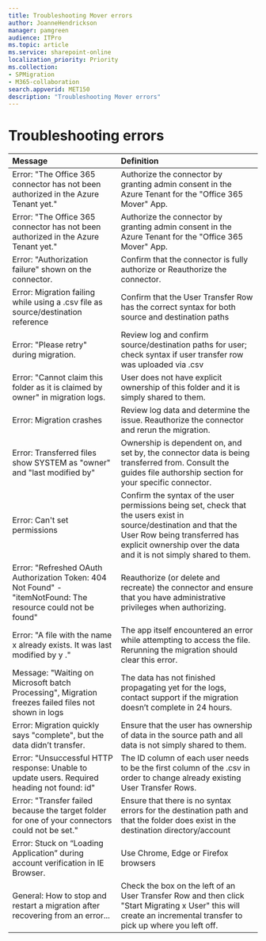 ```yaml
---
title: Troubleshooting Mover errors
author: JoanneHendrickson
manager: pamgreen
audience: ITPro
ms.topic: article
ms.service: sharepoint-online
localization_priority: Priority
ms.collection: 
- SPMigration
- M365-collaboration
search.appverid: MET150
description: "Troubleshooting Mover errors"
---
```

# Troubleshooting errors

|Message|Definition|
|:-----|:-----|
|Error: "The Office 365 connector has not been authorized in the Azure Tenant yet."|Authorize the connector by granting admin consent in the Azure Tenant for the "Office 365 Mover" App.|
|Error: "The Office 365 connector has not been authorized in the Azure Tenant yet."|Authorize the connector by granting admin consent in the Azure Tenant for the "Office 365 Mover" App.|
|Error: "Authorization failure" shown on the connector.	|Confirm that the connector is fully authorize or Reauthorize the connector.
|Error: Migration failing while using a .csv file as source/destination reference|Confirm that the User Transfer Row has the correct syntax for both source and destination paths|
|Error: "Please retry" during migration.|Review log and confirm source/destination paths for user; check syntax if user transfer row was uploaded via .csv|
|Error: "Cannot claim this folder as it is claimed by owner" in migration logs.	|User does not have explicit ownership of this folder and it is simply shared to them.|
|Error: Migration crashes	|Review log data and determine the issue. Reauthorize the connector and rerun the migration.|
|Error: Transferred files show SYSTEM as "owner" and "last modified by"	|Ownership is dependent on, and set by, the connector data is being transferred from. Consult the guides file authorship section for your specific connector.|
|Error: Can't set permissions	|Confirm the syntax of the user permissions being set, check that the users exist in source/destination and that the User Row being transferred has explicit ownership over the data and it is not simply shared to them.|
|Error: "Refreshed OAuth Authorization Token: 404 Not Found" - "itemNotFound: The resource could not be found"	|Reauthorize (or delete and recreate) the connector and ensure that you have administrative privileges when authorizing.|
|Error: "A file with the name x already exists. It was last modified by  y ."|The app itself encountered an error while attempting to access the file. Rerunning the migration should clear this error.|
|Message: "Waiting on Microsoft batch Processing", Migration freezes  failed files not shown in logs|The data has not finished propagating yet for the logs, contact support if the migration doesn’t complete in 24 hours.|
|Error: Migration quickly says "complete", but the data didn’t transfer.|Ensure that the user has ownership of data in the source path and all data is not simply shared to them.|
|Error: "Unsuccessful HTTP response: Unable to update users. Required heading not found: id"|The ID column of each user needs to be the first column of the .csv in order to change already existing User Transfer Rows.|
|Error: "Transfer failed because the target folder for one of your connectors could not be set."|Ensure that there is no syntax errors for the destination path and that the folder does exist in the destination directory/account|
|Error: Stuck on “Loading Application” during account verification in IE Browser.|Use Chrome, Edge or Firefox browsers|
|General: How to stop and restart a migration after recovering from an error...	|Check the box on the left of an User Transfer Row and then click "Start Migrating x User" this will create an incremental transfer to pick up where you left off.|